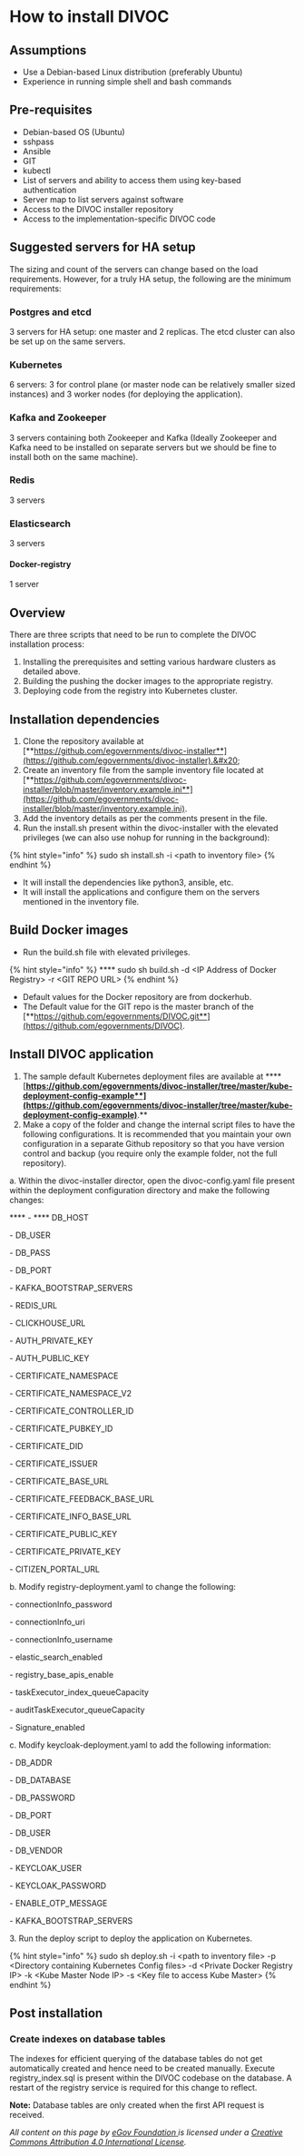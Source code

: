 # How to install DIVOC

## Assumptions&#x20;

* Use a Debian-based Linux distribution (preferably Ubuntu)&#x20;
* Experience in running simple shell and bash commands

## Pre-requisites&#x20;

* Debian-based OS (Ubuntu)&#x20;
* sshpass&#x20;
* Ansible&#x20;
* GIT&#x20;
* kubectl&#x20;
* List of servers and ability to access them using key-based authentication&#x20;
* Server map to list servers against software&#x20;
* Access to the DIVOC installer repository&#x20;
* Access to the implementation-specific DIVOC code

## Suggested servers for HA setup&#x20;

The sizing and count of the servers can change based on the load requirements. However,  for a truly HA setup, the following are the minimum requirements:

### Postgres and etcd&#x20;

3 servers for HA setup: one master and 2 replicas. The etcd cluster can also be set up on the same servers.&#x20;

### Kubernetes&#x20;

6 servers: 3 for control plane (or master node can be relatively smaller sized instances) and 3 worker nodes (for deploying the application).

### Kafka and Zookeeper&#x20;

3 servers containing both Zookeeper and Kafka (Ideally Zookeeper and Kafka need to be installed on separate servers but we should be fine to install both on the same machine).

### Redis&#x20;

3 servers&#x20;

### Elasticsearch&#x20;

3 servers&#x20;

#### Docker-registry&#x20;

1 server

## Overview&#x20;

There are three scripts that need to be run to complete the DIVOC installation process:

1. Installing the prerequisites and setting various hardware clusters as detailed above.&#x20;
2. Building the pushing the docker images to the appropriate registry.&#x20;
3. Deploying code from the registry into Kubernetes cluster.

## Installation dependencies

1. Clone the repository available at [**https://github.com/egovernments/divoc-installer**](https://github.com/egovernments/divoc-installer).&#x20;
2. Create an inventory file from the sample inventory file located at [**https://github.com/egovernments/divoc-installer/blob/master/inventory.example.ini**](https://github.com/egovernments/divoc-installer/blob/master/inventory.example.ini).
3. Add the inventory details as per the comments present in the file.&#x20;
4. Run the install.sh present within the divoc-installer with the elevated privileges (we can also use nohup for running in the background):

{% hint style="info" %}
sudo sh install.sh -i \<path to inventory file>
{% endhint %}

* It will install the dependencies like python3, ansible, etc.&#x20;
* It will install the applications and configure them on the servers mentioned in the inventory file.

## Build Docker images&#x20;

* Run the build.sh file with elevated privileges.&#x20;

{% hint style="info" %}
&#x20;**** sudo sh build.sh -d \<IP Address of Docker Registry> -r \<GIT REPO URL>
{% endhint %}

* Default values for the Docker repository are from dockerhub.
* The Default value for the GIT repo is the master branch of the [**https://github.com/egovernments/DIVOC.git**](https://github.com/egovernments/DIVOC).

## **Install DIVOC application**

1. The sample default Kubernetes deployment files are available at **** [**https://github.com/egovernments/divoc-installer/tree/master/kube-deployment-config-example**](https://github.com/egovernments/divoc-installer/tree/master/kube-deployment-config-example)**.**
2. Make a copy of the folder and change the internal script files to have the following configurations. It is recommended that you maintain your own configuration in a separate Github repository so that you have version control and backup (you require only the example folder, not the full repository).

&#x20;     a. Within the divoc-installer director, open the divoc-config.yaml file present within the deployment configuration directory and make the following changes:    &#x20;

&#x20;           ****            - **** DB\_HOST&#x20;

&#x20;         \- DB\_USER&#x20;

&#x20;         \- DB\_PASS&#x20;

&#x20;         \- DB\_PORT&#x20;

&#x20;         \- KAFKA\_BOOTSTRAP\_SERVERS&#x20;

&#x20;         \- REDIS\_URL&#x20;

&#x20;         \- CLICKHOUSE\_URL&#x20;

&#x20;         \- AUTH\_PRIVATE\_KEY&#x20;

&#x20;         \- AUTH\_PUBLIC\_KEY&#x20;

&#x20;         \- CERTIFICATE\_NAMESPACE&#x20;

&#x20;         \- CERTIFICATE\_NAMESPACE\_V2&#x20;

&#x20;         \- CERTIFICATE\_CONTROLLER\_ID&#x20;

&#x20;         \- CERTIFICATE\_PUBKEY\_ID&#x20;

&#x20;         \- CERTIFICATE\_DID&#x20;

&#x20;         \- CERTIFICATE\_ISSUER&#x20;

&#x20;         \- CERTIFICATE\_BASE\_URL&#x20;

&#x20;         \- CERTIFICATE\_FEEDBACK\_BASE\_URL&#x20;

&#x20;         \- CERTIFICATE\_INFO\_BASE\_URL&#x20;

&#x20;         \- CERTIFICATE\_PUBLIC\_KEY&#x20;

&#x20;         \- CERTIFICATE\_PRIVATE\_KEY&#x20;

&#x20;         \- CITIZEN\_PORTAL\_URL

&#x20;     b. Modify registry-deployment.yaml to change the following:

&#x20;         \- connectionInfo\_password&#x20;

&#x20;         \- connectionInfo\_uri&#x20;

&#x20;         \- connectionInfo\_username&#x20;

&#x20;         \- elastic\_search\_enabled&#x20;

&#x20;         \- registry\_base\_apis\_enable&#x20;

&#x20;         \- taskExecutor\_index\_queueCapacity&#x20;

&#x20;         \- auditTaskExecutor\_queueCapacity&#x20;

&#x20;         \- Signature\_enabled&#x20;

&#x20;     c. Modify keycloak-deployment.yaml to add the following information:

&#x20;         \- DB\_ADDR&#x20;

&#x20;         \- DB\_DATABASE&#x20;

&#x20;          \- DB\_PASSWORD&#x20;

&#x20;          \- DB\_PORT&#x20;

&#x20;          \- DB\_USER&#x20;

&#x20;          \- DB\_VENDOR&#x20;

&#x20;          \- KEYCLOAK\_USER&#x20;

&#x20;          \- KEYCLOAK\_PASSWORD&#x20;

&#x20;          \- ENABLE\_OTP\_MESSAGE&#x20;

&#x20;          \- KAFKA\_BOOTSTRAP\_SERVERS&#x20;

3\. Run the deploy script to deploy the application on Kubernetes.

{% hint style="info" %}
sudo sh deploy.sh -i \<path to inventory file> -p \<Directory containing Kubernetes Config files> -d \<Private Docker Registry IP> -k \<Kube Master Node IP> -s \<Key file to access Kube Master>
{% endhint %}

## Post installation

### Create indexes on database tables&#x20;

The indexes for efficient querying of the database tables do not get automatically created and hence need to be created manually. Execute registry\_index.sql is present within the DIVOC codebase on the database. A restart of the registry service is required for this change to reflect.&#x20;

**Note:** Database tables are only created when the first API request is received.  &#x20;



_All content on this page by_ [_eGov Foundation_ ](https://egov.org.in)_is licensed under a_ [_Creative Commons Attribution 4.0 International License_](http://creativecommons.org/licenses/by/4.0/)_._
